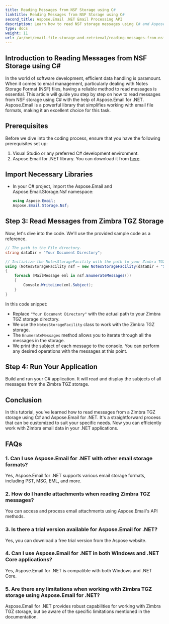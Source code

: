```yaml
---
title: Reading Messages from NSF Storage using C#
linktitle: Reading Messages from NSF Storage using C#
second_title: Aspose.Email .NET Email Processing API
description: Learn how to read NSF storage messages using C# and Aspose.Email for .NET. A step-by-step guide with code examples.
type: docs
weight: 11
url: /ar/net/email-file-storage-and-retrieval/reading-messages-from-nsf-storage-using-csharp/
---
```


## Introduction to Reading Messages from NSF Storage using C#

In the world of software development, efficient data handling is paramount. When it comes to email management, particularly dealing with Notes Storage Format (NSF) files, having a reliable method to read messages is essential. This article will guide you step by step on how to read messages from NSF storage using C# with the help of Aspose.Email for .NET. Aspose.Email is a powerful library that simplifies working with email file formats, making it an excellent choice for this task.

## Prerequisites

Before we dive into the coding process, ensure that you have the following prerequisites set up:

1. Visual Studio or any preferred C# development environment.
2. Aspose.Email for .NET library. You can download it from [here](https://releases.aspose.com/email/net).


## Import Necessary Libraries
- In your C# project, import the Aspose.Email and Aspose.Email.Storage.Nsf namespace:
    ```csharp
    using Aspose.Email;
	Aspose.Email.Storage.Nsf;
    ```

## Step 3: Read Messages from Zimbra TGZ Storage
Now, let's dive into the code. We'll use the provided sample code as a reference.

```csharp
// The path to the File directory.
string dataDir = "Your Document Directory";

// Initialize the NotesStorageFacility with the path to your Zimbra TGZ storage.
using (NotesStorageFacility nsf = new NotesStorageFacility(dataDir + "SampleNSF.nsf"))
{
    foreach (MailMessage eml in nsf.EnumerateMessages())
    {
        Console.WriteLine(eml.Subject);
    }
}
```

In this code snippet:
- Replace `"Your Document Directory"` with the actual path to your Zimbra TGZ storage directory.
- We use the `NotesStorageFacility` class to work with the Zimbra TGZ storage.
- The `EnumerateMessages` method allows you to iterate through all the messages in the storage.
- We print the subject of each message to the console. You can perform any desired operations with the messages at this point.

## Step 4: Run Your Application
Build and run your C# application. It will read and display the subjects of all messages from the Zimbra TGZ storage.

## Conclusion

In this tutorial, you've learned how to read messages from a Zimbra TGZ storage using C# and Aspose.Email for .NET. It's a straightforward process that can be customized to suit your specific needs. Now you can efficiently work with Zimbra email data in your .NET applications.

## FAQs

### 1. Can I use Aspose.Email for .NET with other email storage formats?
Yes, Aspose.Email for .NET supports various email storage formats, including PST, MSG, EML, and more.

### 2. How do I handle attachments when reading Zimbra TGZ messages?
You can access and process email attachments using Aspose.Email's API methods.

### 3. Is there a trial version available for Aspose.Email for .NET?
Yes, you can download a free trial version from the Aspose website.

### 4. Can I use Aspose.Email for .NET in both Windows and .NET Core applications?
Yes, Aspose.Email for .NET is compatible with both Windows and .NET Core.

### 5. Are there any limitations when working with Zimbra TGZ storage using Aspose.Email for .NET?
Aspose.Email for .NET provides robust capabilities for working with Zimbra TGZ storage, but be aware of the specific limitations mentioned in the documentation.